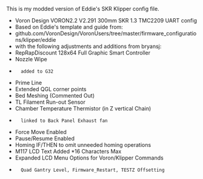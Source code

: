 This is my modded version of Eddie's SKR Klipper config file.

* Voron Design VORON2.2 V2.291 300mm SKR 1.3 TMC2209 UART config
* Based on Eddie's template and guide from:
* github.com/VoronDesign/VoronUsers/tree/master/firmware_configurations/klipper/eddie
* with the following adjustments and additions from bryansj:
*   RepRapDiscount 128x64 Full Graphic Smart Controller
*   Nozzle Wipe
*       added to G32
*   Prime Line
*   Extended QGL corner points
*   Bed Meshing (Commented Out)
*   TL Filament Run-out Sensor
*   Chamber Temperature Thermistor (in Z vertical Chain)
*       linked to Back Panel Exhaust fan 
*   Force Move Enabled
*   Pause/Resume Enabled
*   Homing IF/THEN to omit unneeded homing operations
*   M117 LCD Text Added *16 Characters Max
*   Expanded LCD Menu Options for Voron/Klipper Commands
*       Quad Gantry Level, Firmware_Restart, TESTZ Offsetting